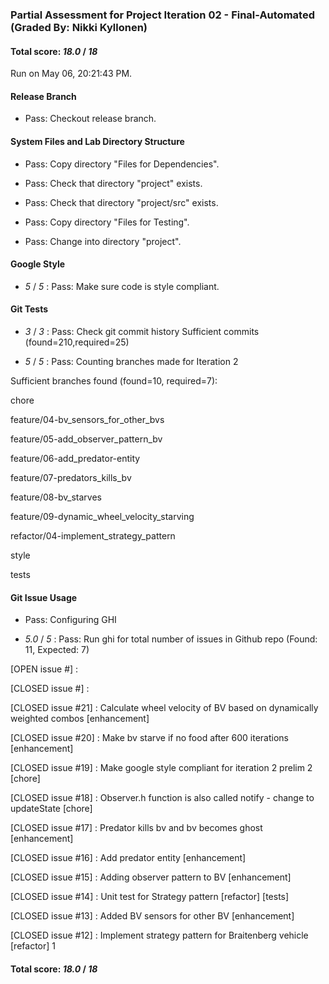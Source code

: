 ### Partial Assessment for Project Iteration 02 - Final-Automated (Graded By: Nikki Kyllonen)

#### Total score: _18.0_ / _18_

Run on May 06, 20:21:43 PM.


#### Release Branch

+ Pass: Checkout release branch.




#### System Files and Lab Directory Structure

+ Pass: Copy directory "Files for Dependencies".



+ Pass: Check that directory "project" exists.

+ Pass: Check that directory "project/src" exists.

+ Pass: Copy directory "Files for Testing".



+ Pass: Change into directory "project".


#### Google Style

+  _5_ / _5_ : Pass: Make sure code is style compliant.




#### Git Tests

+  _3_ / _3_ : Pass: Check git commit history
Sufficient commits (found=210,required=25)

+  _5_ / _5_ : Pass: Counting branches made for Iteration 2

Sufficient branches found (found=10, required=7):

chore

feature/04-bv_sensors_for_other_bvs

feature/05-add_observer_pattern_bv

feature/06-add_predator-entity

feature/07-predators_kills_bv

feature/08-bv_starves

feature/09-dynamic_wheel_velocity_starving

refactor/04-implement_strategy_pattern

style

tests


#### Git Issue Usage

+ Pass: Configuring GHI

+  _5.0_ / _5_ : Pass: Run ghi for total number of issues in Github repo (Found: 11, Expected: 7) 

 [OPEN issue #] : 

[CLOSED issue #] : 

[CLOSED issue #21] :  Calculate wheel velocity of BV based on dynamically weighted combos [enhancement]

[CLOSED issue #20] :  Make bv starve if no food after 600 iterations [enhancement]

[CLOSED issue #19] :  Make google style compliant for iteration 2 prelim 2 [chore]

[CLOSED issue #18] :  Observer.h function is also called notify - change to updateState [chore]

[CLOSED issue #17] :  Predator kills bv and bv becomes ghost [enhancement]

[CLOSED issue #16] :  Add predator entity  [enhancement]

[CLOSED issue #15] :  Adding observer pattern to BV [enhancement]

[CLOSED issue #14] :  Unit test for Strategy pattern [refactor] [tests]

[CLOSED issue #13] :  Added BV sensors for other BV [enhancement]

[CLOSED issue #12] :  Implement strategy pattern for Braitenberg vehicle [refactor] 1

 



#### Total score: _18.0_ / _18_

